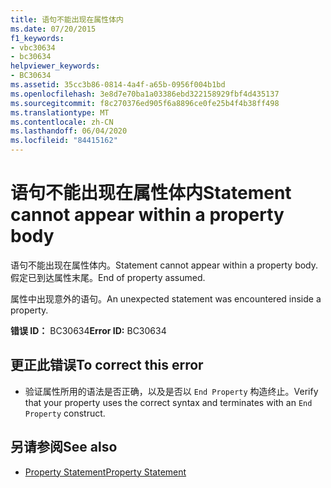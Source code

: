 ```yaml
---
title: 语句不能出现在属性体内
ms.date: 07/20/2015
f1_keywords:
- vbc30634
- bc30634
helpviewer_keywords:
- BC30634
ms.assetid: 35cc3b86-0814-4a4f-a65b-0956f004b1bd
ms.openlocfilehash: 3e8d7e70ba1a03386ebd322158929fbf4d435137
ms.sourcegitcommit: f8c270376ed905f6a8896ce0fe25b4f4b38ff498
ms.translationtype: MT
ms.contentlocale: zh-CN
ms.lasthandoff: 06/04/2020
ms.locfileid: "84415162"
---
```

# <a name="statement-cannot-appear-within-a-property-body"></a><span data-ttu-id="e5fdb-102">语句不能出现在属性体内</span><span class="sxs-lookup"><span data-stu-id="e5fdb-102">Statement cannot appear within a property body</span></span>
<span data-ttu-id="e5fdb-103">语句不能出现在属性体内。</span><span class="sxs-lookup"><span data-stu-id="e5fdb-103">Statement cannot appear within a property body.</span></span> <span data-ttu-id="e5fdb-104">假定已到达属性末尾。</span><span class="sxs-lookup"><span data-stu-id="e5fdb-104">End of property assumed.</span></span>  
  
 <span data-ttu-id="e5fdb-105">属性中出现意外的语句。</span><span class="sxs-lookup"><span data-stu-id="e5fdb-105">An unexpected statement was encountered inside a property.</span></span>  
  
 <span data-ttu-id="e5fdb-106">**错误 ID：** BC30634</span><span class="sxs-lookup"><span data-stu-id="e5fdb-106">**Error ID:** BC30634</span></span>  
  
## <a name="to-correct-this-error"></a><span data-ttu-id="e5fdb-107">更正此错误</span><span class="sxs-lookup"><span data-stu-id="e5fdb-107">To correct this error</span></span>  
  
- <span data-ttu-id="e5fdb-108">验证属性所用的语法是否正确，以及是否以 `End Property` 构造终止。</span><span class="sxs-lookup"><span data-stu-id="e5fdb-108">Verify that your property uses the correct syntax and terminates with an `End Property` construct.</span></span>  
  
## <a name="see-also"></a><span data-ttu-id="e5fdb-109">另请参阅</span><span class="sxs-lookup"><span data-stu-id="e5fdb-109">See also</span></span>

- [<span data-ttu-id="e5fdb-110">Property Statement</span><span class="sxs-lookup"><span data-stu-id="e5fdb-110">Property Statement</span></span>](../language-reference/statements/property-statement.md)
